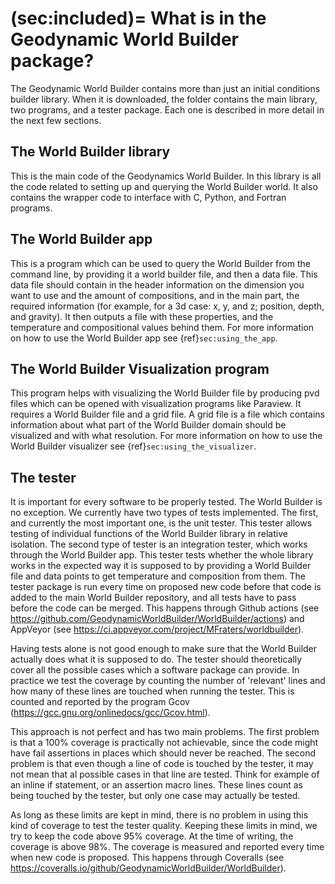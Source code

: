 (sec:included)=
What is in the Geodynamic World Builder package?
================================================

The Geodynamic World Builder contains more than just an initial conditions builder library.
When it is downloaded, the folder contains the main library, two programs, and a tester package. Each one is described in more detail in the next few sections.

The World Builder library
-------------------------

This is the main code of the Geodynamics World Builder.
In this library is all the code related to setting up and querying the World Builder world.
It also contains the wrapper code to interface with C, Python, and Fortran programs.

The World Builder app
---------------------

This is a program which can be used to query the World Builder from the command line, by providing it a world builder file, and then a data file.
This data file should contain in the header information on the dimension you want to use and the amount of compositions, and in the main part, the required information (for example, for a 3d case: x, y, and z; position, depth, and gravity).
 It then outputs a file with these properties, and the temperature and compositional values behind them.
 For more information on how to use the World Builder app see {ref}`sec:using_the_app`.

The World Builder Visualization program
---------------------------------------

This program helps with visualizing the World Builder file by producing pvd files which can be opened with visualization programs like Paraview.
It requires a World Builder file and a grid file.
A grid file is a file which contains information about what part of the World Builder domain should be visualized and with what resolution.
For more information on how to use the World Builder visualizer see {ref}`sec:using_the_visualizer`.

The tester
----------

It is important for every software to be properly tested.
The World Builder is no exception.
We currently have two types of tests implemented.
The first, and currently the most important one, is the unit tester.
This tester allows testing of individual functions of the World Builder library in relative isolation.
The second type of tester is an integration tester, which works through the World Builder app.
This tester tests whether the whole library works in the expected way it is supposed to by providing a World Builder file and data points to get temperature and composition from them.
The tester package is run every time on proposed new code before that code is added to the main World Builder repository, and all tests have to pass before the code can be merged.
This happens through Github actions (see <https://github.com/GeodynamicWorldBuilder/WorldBuilder/actions>) and AppVeyor (see <https://ci.appveyor.com/project/MFraters/worldbuilder>).

Having tests alone is not good enough to make sure that the World Builder actually does what it is supposed to do.
The tester should theoretically cover all the possible cases which a software package can provide.
In practice we test the coverage by counting the number of 'relevant' lines and how many of these lines are touched when running the tester.
This is counted and reported by the program Gcov (<https://gcc.gnu.org/onlinedocs/gcc/Gcov.html>).

This approach is not perfect and has two main problems.
The first problem is that a 100% coverage is practically not achievable, since the code might have fail assertions in places which should never be reached.
The second problem is that even though a line of code is touched by the tester, it may not mean that al possible cases in that line are tested.
Think for example of an inline if statement, or an assertion macro lines.
These lines count as being touched by the tester, but only one case may actually be tested.

As long as these limits are kept in mind, there is no problem in using this kind of coverage to test the tester quality.
Keeping these limits in mind, we try to keep the code above 95% coverage.
At the time of writing, the coverage is above 98%.
The coverage is measured and reported every time when new code is proposed.
This happens through Coveralls (see <https://coveralls.io/github/GeodynamicWorldBuilder/WorldBuilder>).
